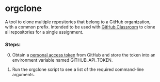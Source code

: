 # orgclone

A tool to clone multiple repositories that belong to a GitHub organization, with a common prefix. Intended to be used with [GitHub Classroom](https://classroom.github.com) to clone all repositories for a single assignment.

### Steps:

0. Obtain a [personal access token](https://github.com/settings/tokens) from GitHub and store the token into an environment variable named GITHUB_API_TOKEN.

0. Run the orgclone script to see a list of the required command-line arguments.
